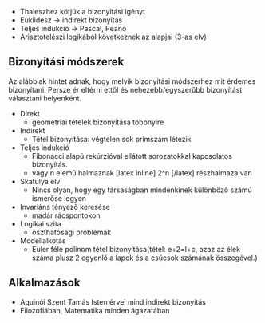  - Thaleszhez kötjük a bizonyítási igényt
 - Euklidesz → indirekt bizonyítás
 - Teljes indukció → Pascal, Peano
 - Arisztotelészi logikából következnek az alapjai (3-as elv)

## Bizonyítási módszerek

Az alábbiak hintet adnak, hogy melyik bizonyítási módszerhez mit érdemes bizonyítani. Persze ér eltérni ettől és nehezebb/egyszerűbb bizonyítást választani helyenként.

 - Direkt
   + geometriai tételek bizonyítása többnyire
 - Indirekt
   + Tétel bizonyítása: végtelen sok prímszám létezik
 - Teljes indukció
   + Fibonacci alapú rekúrzióval ellátott sorozatokkal kapcsolatos bizonyítás.
   + vagy n elemű halmaznak [latex inline] 2^n [/latex] részhalmaza van
 - Skatulya elv
   + Nincs olyan, hogy egy társaságban mindenkinek különböző számú ismerőse legyen
 - Invariáns tényező keresése
   + madár rácspontokon
 - Logikai szita
   + oszthatósági problémák
 - Modellalkotás
   + Euler féle polinom tétel bizonyítása(tétel: e+2=l+c, azaz az élek száma plusz 2 egyenlő a lapok és a csúcsok számának összegével.)

## Alkalmazások

 - Aquinói Szent Tamás Isten érvei mind indirekt bizonyítás
 - Filozófiában, Matematika minden ágazatában
